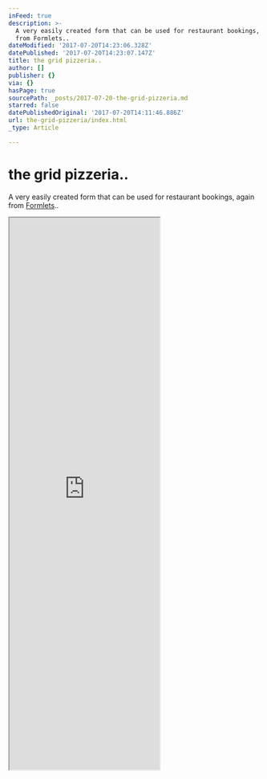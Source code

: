 ```yaml
---
inFeed: true
description: >-
  A very easily created form that can be used for restaurant bookings, again
  from Formlets..
dateModified: '2017-07-20T14:23:06.328Z'
datePublished: '2017-07-20T14:23:07.147Z'
title: the grid pizzeria..
author: []
publisher: {}
via: {}
hasPage: true
sourcePath: _posts/2017-07-20-the-grid-pizzeria.md
starred: false
datePublishedOriginal: '2017-07-20T14:11:46.886Z'
url: the-grid-pizzeria/index.html
_type: Article

---
```

# the grid pizzeria..

A very easily created form that can be used for restaurant bookings, again from [Formlets][0]..

<iframe src="https://the-grid.github.io/ed-userhtml/?g=eJw1y0EKwjAQheGrhAHd6aQLwUqnbsSCKxdeoG2mJtQQmYx6fbHB5fcefxMm6SOb4AimJPHBmjdlA5NlJPCqz3xA_L_bMcUFGbWvr_W-uwznWxfcfMJjKUnlxes3VWAWD0kcC4EF8wlOPUFl7QqM53D3-tPOQttgqdsv_tcxUg" height="1100" style=""></iframe>



[0]: https://formlets.com/?ref=gridtalk